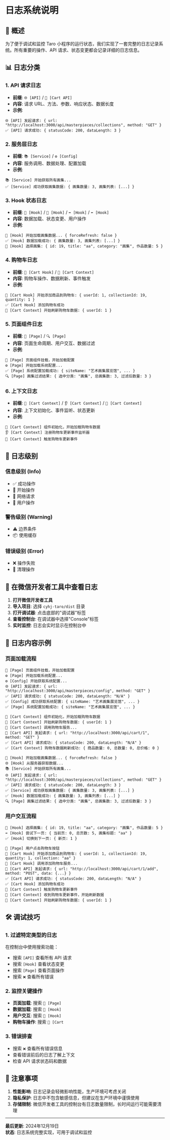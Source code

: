 # 日志系统说明

## 🎯 概述

为了便于调试和监控 Taro 小程序的运行状态，我们实现了一套完整的日志记录系统。所有重要的操作、API 请求、状态变更都会记录详细的日志信息。

## 📊 日志分类

### 1. API 请求日志
- **前缀**: `🌐 [API]` / `🛒 [Cart API]`
- **内容**: 请求 URL、方法、参数、响应状态、数据长度
- **示例**:
```
🌐 [API] 发起请求: { url: "http://localhost:3000/api/masterpieces/collections", method: "GET" }
✅ [API] 请求成功: { statusCode: 200, dataLength: 3 }
```

### 2. 服务层日志
- **前缀**: `📚 [Service]` / `⚙️ [Config]`
- **内容**: 服务调用、数据处理、配置加载
- **示例**:
```
📚 [Service] 开始获取所有画集...
✅ [Service] 成功获取画集数据: { 画集数量: 3, 画集列表: [...] }
```

### 3. Hook 状态日志
- **前缀**: `🔄 [Hook]` / `🎯 [Hook]` / `➡️ [Hook]` / `⬅️ [Hook]`
- **内容**: 数据加载、状态变更、用户操作
- **示例**:
```
🔄 [Hook] 开始加载画集数据... { forceRefresh: false }
✅ [Hook] 数据加载成功: { 画集数量: 3, 画集列表: [...] }
🎯 [Hook] 选择画集: { id: 19, title: "aa", category: "画集", 作品数量: 5 }
```

### 4. 购物车日志
- **前缀**: `🛒 [Cart Hook]` / `🔄 [Cart Context]`
- **内容**: 购物车操作、数据刷新、事件触发
- **示例**:
```
🛒 [Cart Hook] 开始添加商品到购物车: { userId: 1, collectionId: 19, quantity: 1 }
✅ [Cart Hook] 添加购物车成功
🔄 [Cart Context] 开始刷新购物车数据: { userId: 1 }
```

### 5. 页面组件日志
- **前缀**: `🚀 [Page]` / `🔍 [Page]`
- **内容**: 页面生命周期、用户交互、数据过滤
- **示例**:
```
🚀 [Page] 页面组件挂载，开始加载配置
⚙️ [Page] 开始加载系统配置...
✅ [Page] 系统配置加载成功: { siteName: "艺术画集展览馆", ... }
🔍 [Page] 画集过滤结果: { 选中分类: "画集", 总画集数: 3, 过滤后数量: 3 }
```

### 6. 上下文日志
- **前缀**: `🚀 [Cart Context]` / `👂 [Cart Context]` / `📢 [Cart Context]`
- **内容**: 上下文初始化、事件监听、状态更新
- **示例**:
```
🚀 [Cart Context] 组件初始化，开始加载购物车数据
👂 [Cart Context] 注册购物车更新事件监听器
📢 [Cart Context] 触发购物车更新事件
```

## 🔧 日志级别

### 信息级别 (Info)
- ✅ 成功操作
- 🔄 开始操作
- 📡 网络请求
- 🎯 用户操作

### 警告级别 (Warning)
- ⚠️ 边界条件
- 📦 使用缓存

### 错误级别 (Error)
- ❌ 操作失败
- 🧹 清理操作

## 📱 在微信开发者工具中查看日志

1. **打开微信开发者工具**
2. **导入项目**: 选择 `cyhj-taro/dist` 目录
3. **打开调试器**: 点击底部的"调试器"标签
4. **查看控制台**: 在调试器中选择"Console"标签
5. **实时监控**: 日志会实时显示在控制台中

## 🎯 日志内容示例

### 页面加载流程
```
🚀 [Page] 页面组件挂载，开始加载配置
⚙️ [Page] 开始加载系统配置...
⚙️ [Config] 开始获取系统配置...
🌐 [API] 发起请求: { url: "http://localhost:3000/api/masterpieces/config", method: "GET" }
✅ [API] 请求成功: { statusCode: 200, dataLength: "N/A" }
✅ [Config] 成功获取系统配置: { siteName: "艺术画集展览馆", ... }
✅ [Page] 系统配置加载成功: { siteName: "艺术画集展览馆", ... }

🚀 [Cart Context] 组件初始化，开始加载购物车数据
🔄 [Cart Context] 开始刷新购物车数据: { userId: 1 }
📡 [Cart Context] 调用购物车服务...
🛒 [Cart API] 发起请求: { url: "http://localhost:3000/api/cart/1", method: "GET" }
✅ [Cart API] 请求成功: { statusCode: 200, dataLength: "N/A" }
✅ [Cart Context] 购物车数据刷新成功: { 商品数量: 0, 总数量: 0, 总价格: 0 }

🔄 [Hook] 开始加载画集数据... { forceRefresh: false }
🌐 [Hook] 从服务器获取数据...
📚 [Service] 开始获取所有画集...
🌐 [API] 发起请求: { url: "http://localhost:3000/api/masterpieces/collections", method: "GET" }
✅ [API] 请求成功: { statusCode: 200, dataLength: 3 }
✅ [Service] 成功获取画集数据: { 画集数量: 3, 画集列表: [...] }
✅ [Hook] 数据加载成功: { 画集数量: 3, 画集列表: [...] }
🔍 [Page] 画集过滤结果: { 选中分类: "画集", 总画集数: 3, 过滤后数量: 3 }
```

### 用户交互流程
```
🎯 [Hook] 选择画集: { id: 19, title: "aa", category: "画集", 作品数量: 5 }
➡️ [Hook] 尝试下一页: { 当前页: 0, 总页数: 5, 画集标题: "aa" }
✅ [Hook] 切换到下一页: { 新页: 1 }

🛒 [Page] 用户点击购物车按钮
🛒 [Cart Hook] 开始添加商品到购物车: { userId: 1, collectionId: 19, quantity: 1, collection: "aa" }
📡 [Cart Hook] 调用添加购物车服务...
🛒 [Cart API] 发起请求: { url: "http://localhost:3000/api/cart/1/add", method: "POST", data: {...} }
✅ [Cart API] 请求成功: { statusCode: 200, dataLength: "N/A" }
✅ [Cart Hook] 添加购物车成功
📢 [Cart Context] 触发购物车更新事件
📢 [Cart Context] 收到购物车更新事件，开始刷新数据
🔄 [Cart Context] 开始刷新购物车数据: { userId: 1 }
```

## 🛠️ 调试技巧

### 1. 过滤特定类型的日志
在控制台中使用搜索功能：
- 搜索 `[API]` 查看所有 API 请求
- 搜索 `[Hook]` 查看状态变更
- 搜索 `[Page]` 查看页面操作
- 搜索 `❌` 查看所有错误

### 2. 监控关键操作
- **页面加载**: 搜索 `🚀 [Page]`
- **数据加载**: 搜索 `🔄 [Hook]`
- **用户交互**: 搜索 `🎯 [Hook]`
- **购物车操作**: 搜索 `🛒 [Cart`

### 3. 错误排查
- 搜索 `❌` 查看所有错误信息
- 查看错误前后的日志了解上下文
- 检查 API 请求状态码和数据

## 📝 注意事项

1. **性能影响**: 日志记录会轻微影响性能，生产环境可考虑关闭
2. **隐私保护**: 日志中不包含敏感信息，但建议在生产环境中谨慎使用
3. **存储限制**: 微信开发者工具的控制台有日志数量限制，长时间运行可能需要清理

---

**最后更新**: 2024年12月19日  
**状态**: 日志系统完整实现，可用于调试和监控 